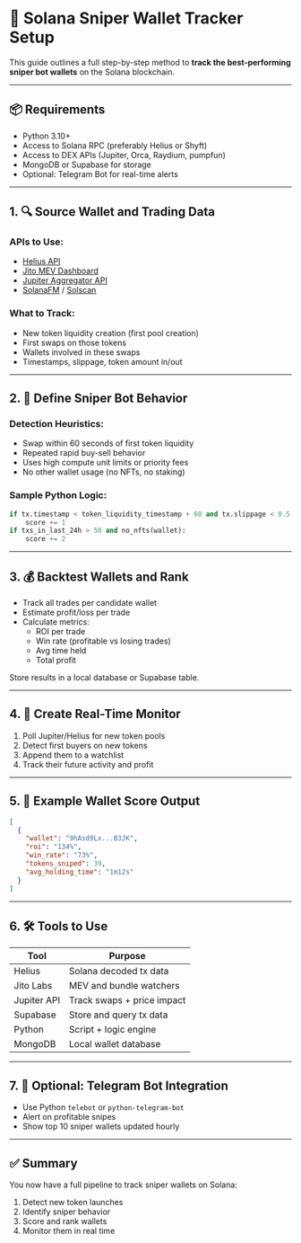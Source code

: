 # 🚀 Solana Sniper Wallet Tracker Setup

This guide outlines a full step-by-step method to **track the best-performing sniper bot wallets** on the Solana blockchain.

---

## 📦 Requirements

- Python 3.10+
- Access to Solana RPC (preferably Helius or Shyft)
- Access to DEX APIs (Jupiter, Orca, Raydium, pumpfun)
- MongoDB or Supabase for storage
- Optional: Telegram Bot for real-time alerts

---

## 1. 🔍 Source Wallet and Trading Data

### APIs to Use:
- [Helius API](https://www.helius.xyz/)
- [Jito MEV Dashboard](https://www.jito.network/mev-dashboard)
- [Jupiter Aggregator API](https://quote-api.jup.ag/)
- [SolanaFM](https://solana.fm/) / [Solscan](https://solscan.io/)

### What to Track:
- New token liquidity creation (first pool creation)
- First swaps on those tokens
- Wallets involved in these swaps
- Timestamps, slippage, token amount in/out

---

## 2. 🧠 Define Sniper Bot Behavior

### Detection Heuristics:
- Swap within 60 seconds of first token liquidity
- Repeated rapid buy-sell behavior
- Uses high compute unit limits or priority fees
- No other wallet usage (no NFTs, no staking)

### Sample Python Logic:

```python
if tx.timestamp < token_liquidity_timestamp + 60 and tx.slippage < 0.5:
    score += 1
if txs_in_last_24h > 50 and no_nfts(wallet):
    score += 2
```

---

## 3. 💰 Backtest Wallets and Rank

- Track all trades per candidate wallet
- Estimate profit/loss per trade
- Calculate metrics:
  - ROI per trade
  - Win rate (profitable vs losing trades)
  - Avg time held
  - Total profit

Store results in a local database or Supabase table.

---

## 4. 🔄 Create Real-Time Monitor

1. Poll Jupiter/Helius for new token pools
2. Detect first buyers on new tokens
3. Append them to a watchlist
4. Track their future activity and profit

---

## 5. 🧪 Example Wallet Score Output

```json
[
  {
    "wallet": "9hAsd9Lx...B3JK",
    "roi": "134%",
    "win_rate": "73%",
    "tokens_sniped": 39,
    "avg_holding_time": "1m12s"
  }
]
```

---

## 6. 🛠️ Tools to Use

| Tool        | Purpose                      |
|-------------|------------------------------|
| Helius      | Solana decoded tx data       |
| Jito Labs   | MEV and bundle watchers      |
| Jupiter API | Track swaps + price impact   |
| Supabase    | Store and query tx data      |
| Python      | Script + logic engine        |
| MongoDB     | Local wallet database        |

---

## 7. 📲 Optional: Telegram Bot Integration

- Use Python `telebot` or `python-telegram-bot`
- Alert on profitable snipes
- Show top 10 sniper wallets updated hourly

---

## ✅ Summary

You now have a full pipeline to track sniper wallets on Solana:

1. Detect new token launches
2. Identify sniper behavior
3. Score and rank wallets
4. Monitor them in real time